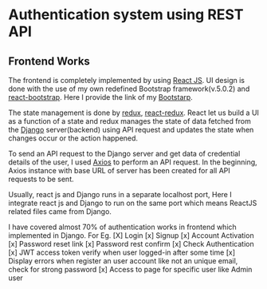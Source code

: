 # Authentication system using REST API

## Frontend Works

The frontend is completely implemented by using [React JS](https://reactjs.org/). UI design is done with the use of my own redefined Bootstrap framework(v.5.0.2) and [react-bootstrap](https://react-bootstrap.github.io/). Here I provide the link of my [Bootstarp](https://github.com/ramkumarm15/updated-css-library).

The state management is done by [redux](https://redux.js.org/), [react-redux](https://react-redux.js.org/). React let us build a UI as a function of a state and redux manages the state of data fetched from the [Django](https://www.djangoproject.com/) server(backend) using API request and updates the state when changes occur or the action happened.

To send an API request to the Django server and get data of credential details of the user, I used [Axios](https://axios-http.com/) to perform an API request. In the beginning, Axios instance with base URL of server has been created for all API requests to be sent.

Usually, react js and Django runs in a separate localhost port, Here I integrate react js and Django to run on the same port which means ReactJS related files came from Django.

I have covered almost 70% of authentication works in frontend which implemented in Django. 
For Eg. 
[X] Login
[x] Signup 
[x] Account Activation
[x] Password reset link
[x] Password rest confirm 
[x] Check Authentication
[x] JWT access token verify when user logged-in after some time
[x] Display errors when register an user account like not an unique email, check for strong password
[x] Access to page for specific user like Admin user
